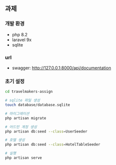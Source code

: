 ## 과제

### 개발 환경
- php 8.2
- laravel 9x
- sqlite

### url
- swagger: http://127.0.0.1:8000/api/documentation

### 초기 설정

```sh
cd travelmakers-assign

# sqlite 파일 생성
touch database/database.sqlite

# 마이그레이션
php artisan migrate

# 어드민 계정 생성
php artisan db:seed --class=UserSeeder

# 호텔 생성
php artisan db:seed --class=HotelTableSeeder

# 실행
php artisan serve
```